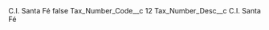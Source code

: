 <?xml version="1.0" encoding="UTF-8"?>
<CustomMetadata xmlns="http://soap.sforce.com/2006/04/metadata" xmlns:xsi="http://www.w3.org/2001/XMLSchema-instance" xmlns:xsd="http://www.w3.org/2001/XMLSchema">
    <label>C.I. Santa Fé</label>
    <protected>false</protected>
    <values>
        <field>Tax_Number_Code__c</field>
        <value xsi:type="xsd:string">12</value>
    </values>
    <values>
        <field>Tax_Number_Desc__c</field>
        <value xsi:type="xsd:string">C.I. Santa Fé</value>
    </values>
</CustomMetadata>
